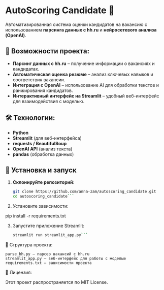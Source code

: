 # AutoScoring Candidate 🎯

Автоматизированная система оценки кандидатов на вакансию с использованием **парсинга данных с hh.ru** и **нейросетевого анализа (OpenAI)**.

## 🚀 Возможности проекта:
- **Парсинг данных с hh.ru** – получение информации о вакансиях и кандидатах.
- **Автоматическая оценка резюме** – анализ ключевых навыков и соответствия вакансии.
- **Интеграция с OpenAI** – использование AI для обработки текстов и ранжирования кандидатов.
- **Интерактивный интерфейс на Streamlit** – удобный веб-интерфейс для взаимодействия с моделью.

## 🛠️ Технологии:
- **Python**
- **Streamlit** (для веб-интерфейса)
- **requests / BeautifulSoup**
- **OpenAI API** (анализ текста)
- **pandas** (обработка данных)

## 📌 Установка и запуск
1. **Склонируйте репозиторий**:
   ```bash
   git clone https://github.com/anna-zam/autoscoring_candidate.git
   cd autoscoring_candidate```

2. Установите зависимости:

pip install -r requirements.txt

3. Запустите приложение Streamlit:

    ```bash
    streamlit run streamlit_app.py```

📂 Структура проекта:

    parse_hh.py – парсер вакансий с hh.ru
    streamlit_app.py – веб-интерфейс для работы с моделью
    requirements.txt – зависимости проекта

📜 Лицензия:

Этот проект распространяется по MIT License.

